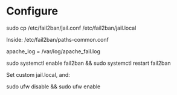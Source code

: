 # Configure

sudo cp /etc/fail2ban/jail.conf /etc/fail2ban/jail.local

Inside: /etc/fail2ban/paths-common.conf

apache_log = /var/log/apache_fail.log


sudo systemctl enable fail2ban && sudo systemctl restart fail2ban

Set custom jail.local, and:

sudo ufw disable && sudo ufw enable 
